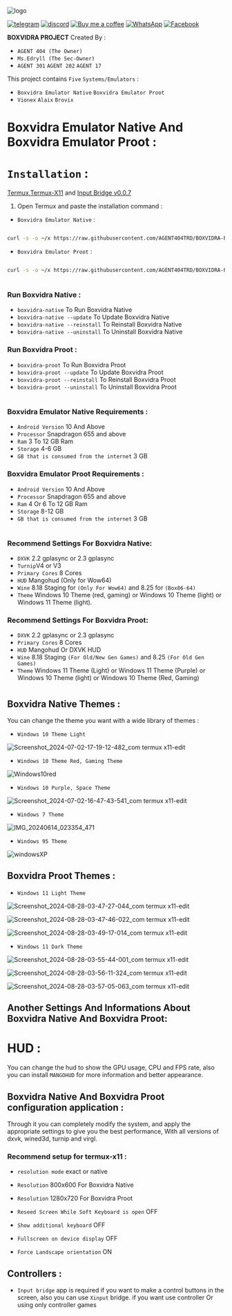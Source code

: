 ![logo](https://github.com/AGENT404TRD/BOXVIDRA-EMULATOR-BETA-/assets/158003190/8ddfaff0-ca0b-4196-8f45-b935cecd37ad)

[![telegram](https://img.shields.io/badge/chat-telegram-brightgreen.svg?logo=telegram&style=flat-square)](https://t.me/boxvidra)
[![discord](https://img.shields.io/discord/308323056592486420?logo=discord)](https://discord.com/invite/QuxeRdwk)
[![Buy me a coffee](https://img.shields.io/badge/buy_me_a-coffee-FFDD00?style=shield&logo=paypal)]()
[![WhatsApp](https://img.shields.io/badge/WhatsApp-25D366?logo=whatsapp&logoColor=fff&style=flat)](https://wa.me/qr/U7UNZ5TNYCPVE1)
[![Facebook](https://img.shields.io/badge/Messenger-00B2FF?style=flat&logo=messenger&logoColor=white)](https://www.facebook.com/profile.php?id=61560768771619)

**BOXVIDRA PROJECT** Created By :
* `AGENT 404 (The Owner)`
* `Ms.Edryll (The Sec-Owner)`
* `AGENT 301` `AGENT 202` `AGENT 17`


This project contains `Five` `Systems/Emulators` : 
* `Boxvidra Emulator Native` `Boxvidra Emulator Proot`
* `Vionex` `Alaix` `Brovix`

# Boxvidra Emulator Native And Boxvidra Emulator Proot :

# `Installation` :

[Termux](https://f-droid.org/repo/com.termux_118.apk),[Termux-X11](https://github.com/ahmad1abbadi/extra/releases/download/apps/termux-x11.apk) and [Input Bridge v0.0.7](https://github.com/ahmad1abbadi/extra/releases/download/apps/input+bridge+0.0.7.apk)


1. Open Termux and paste the installation command :

* `Boxvidra Emulator Native` :
```bash

curl -s -o ~/x https://raw.githubusercontent.com/AGENT404TRD/BOXVIDRA-PROJECT/boxvidra/install-native && . ~/x
```

* `Boxvidra Emulator Proot` :

```bash

curl -s -o ~/x https://raw.githubusercontent.com/AGENT404TRD/BOXVIDRA-PROJECT/boxvidra/install-proot && . ~/x
```

#

### Run Boxvidra Native :
* `boxvidra-native` To Run Boxvidra Native
* `boxvidra-native --update` To Update Boxvidra Native 
* `boxvidra-native --reinstall` To Reinstall Boxvidra Native
* `boxvidra-native --uninstall` To Uninstall Boxvidra Native


### Run Boxvidra Proot :
* `boxvidra-proot` To Run Boxvidra Proot
* `boxvidra-proot --update` To Update Boxvidra Proot
* `boxvidra-proot --reinstall` To Reinstall Boxvidra Proot
* `boxvidra-proot --uninstall` To Uninstall Boxvidra Proot

#

### Boxvidra Emulator Native Requirements :
* `Android Version` 10 And Above 
* `Processor` Snapdragon 655 and above
* `Ram` 3 To 12 GB Ram
* `Storage` 4-6 GB
* `GB that is consumed from the internet` 3 GB

### Boxvidra Emulator Proot Requirements :
* `Android Version` 10 And Above 
* `Processor` Snapdragon 655 and above
* `Ram` 4 Or 6 To 12 GB Ram
* `Storage` 8-12 GB
* `GB that is consumed from the internet` 3 GB

#

### Recommend Settings For Boxvidra Native:
* `DXVK` 2.2 gplasync or 2.3 gplasync
* `Turnip`V4 or V3
* `Primary Cores` 8 Cores
* `HUD` Mangohud (Only for Wow64)
* `Wine` 8.18 Staging for `(Only For Wow64)` and 8.25 for `(Box86-64)`
* `Theme` Windows 10 Theme (red, gaming) or
Windows 10 Theme (light) or Windows 11 Theme (light).

### Recommend Settings For Boxvidra Proot:
* `DXVK` 2.2 gplasync or 2.3 gplasync
* `Primary Cores` 8 Cores
* `HUD` Mangohud Or DXVK HUD
* `Wine` 8.18 Staging `(For Old/New Gen Games)` and 8.25 `(For Old Gen Games)`
* `Theme` Windows 11 Theme (Light) or
Windows 11 Theme (Purple) or Windows 10 Theme (light) or Windows 10 Theme (Red, Gaming)

#

## Boxvidra Native Themes :

You can change the theme you want with a wide library of themes :
* `Windows 10 Theme Light`
  
![Screenshot_2024-07-02-17-19-12-482_com termux x11-edit](https://github.com/AGENT404TRD/BOXVIDRA-EMULATOR/assets/158003190/b64d88c8-6a55-4aa3-a1e5-a668a39b4751)


* `Windows 10 Theme Red, Gaming Theme`
  
![Windows10red](https://github.com/AGENT404TRD/BOXVIDRA-EMULATOR-BETA-/assets/158003190/17f82cf3-a347-4535-b015-8f121ae4c583)

* `Windows 10 Purple, Space Theme`

![Screenshot_2024-07-02-16-47-43-541_com termux x11-edit](https://github.com/AGENT404TRD/BOXVIDRA-EMULATOR/assets/158003190/b012ab8a-b52b-413e-9c1b-a459fa69476f)

  
* `Windows 7 Theme`
  
![IMG_20240614_023354_471](https://github.com/AGENT404TRD/BOXVIDRA-EMULATOR-BETA-/assets/158003190/86caa66a-b530-4858-aef0-584663e61155)

* `Windows 95 Theme`
  
![windowsXP](https://github.com/AGENT404TRD/BOXVIDRA-EMULATOR-BETA-/assets/158003190/7baa170d-7356-49f2-97f0-0eda7f4e87ee)


## Boxvidra Proot Themes :

* `Windows 11 Light Theme`

![Screenshot_2024-08-28-03-47-27-044_com termux x11-edit](https://github.com/user-attachments/assets/629ccc6d-b8df-4eae-970b-28da0ab858e8)

![Screenshot_2024-08-28-03-47-46-022_com termux x11-edit](https://github.com/user-attachments/assets/06eb3ed6-d8d7-42fb-80b4-a5e59d4ba484)

![Screenshot_2024-08-28-03-49-17-014_com termux x11-edit](https://github.com/user-attachments/assets/cb0f12ed-b8b5-420e-9dbb-a593d8441b28)

* `Windows 11 Dark Theme`
  
![Screenshot_2024-08-28-03-55-44-001_com termux x11-edit](https://github.com/user-attachments/assets/1248905d-61e2-4199-8e9c-af63d202842d)

![Screenshot_2024-08-28-03-56-11-324_com termux x11-edit](https://github.com/user-attachments/assets/75a82f08-4aa7-4200-9d28-f3ea2040e8ff)

![Screenshot_2024-08-28-03-57-05-063_com termux x11-edit](https://github.com/user-attachments/assets/777258de-1608-4ceb-9f1c-c3612b897ec3)

## Another Settings And Informations About Boxvidra Native And Boxvidra Proot:

# HUD :

You can change the hud to show the GPU usage, CPU and FPS rate, also you can install `MANGOHUD` for more information and better appearance.



## Boxvidra Native And Boxvidra Proot configuration application :

Through it you can completely modify the system, and apply the appropriate settings to give you the best performance, With all versions of dxvk, wined3d, turnip and virgl.


### Recommend setup for termux-x11 :

* `resolution mode` exact or native

* `Resolution` 800x600 For Boxvidra Native
* `Resolution` 1280x720 For Boxvidra Proot

* `Reseed Screen While Soft Keyboard is open` OFF
* `Show additional keyboard` OFF
* `Fullscreen on device display` OFF

* `Force Landscape orientation` ON



## Controllers :

* `Input bridge` app is required if you want to make a control buttons in the screen, also you can use `Xinput` bridge. if you want use controller
Or using only controller games

